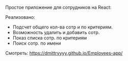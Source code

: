 Простое приложение для сотрудников на React:

Реализовано:

- Подсчет общего кол-ва сотр и по критериям.
- Возможность удалить и добавить сотр.
- Показ списка сотр. по критериям
- Поиск сотр. по имени

Смотреть: https://dmittryyyy.github.io/Employees-app/
